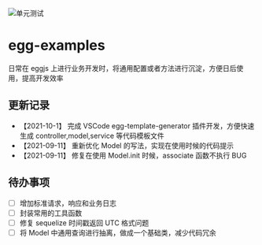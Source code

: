 ![单元测试](https://github.com/ddzyan/egg-examples/workflows/Nodejs/badge.svg)

# egg-examples

日常在 eggjs 上进行业务开发时，将通用配置或者方法进行沉淀，方便日后使用，提高开发效率

## 更新记录

- 【2021-10-1】 完成 VSCode egg-template-generator 插件开发，方便快速生成 controller,model,service 等代码模板文件
- 【2021-09-11】 重新优化 Model 的写法，实现在使用时候的代码提示
- 【2021-09-11】 修复在使用 Model.init 时候，associate 函数不执行 BUG

## 待办事项

- [ ] 增加标准请求，响应和业务日志
- [ ] 封装常用的工具函数
- [ ] 修复 sequelize 时间戳返回 UTC 格式问题
- [ ] 将 Model 中通用查询进行抽离，做成一个基础类，减少代码冗余
